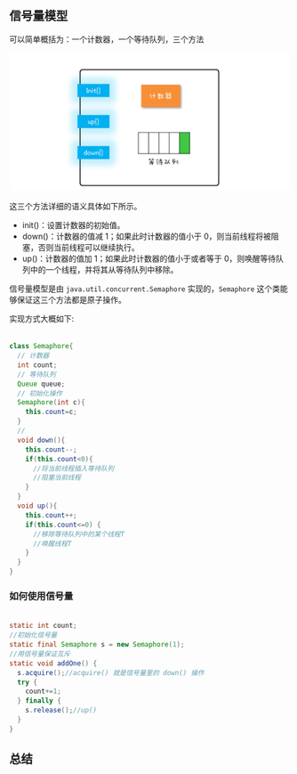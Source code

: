 ## 信号量模型

可以简单概括为：一个计数器，一个等待队列，三个方法

![img](../../../pic/markdown/6dfeeb9180ff3e038478f2a7dccc9b5c.png)



这三个方法详细的语义具体如下所示。

- init()：设置计数器的初始值。
- down()：计数器的值减 1；如果此时计数器的值小于 0，则当前线程将被阻塞，否则当前线程可以继续执行。
- up()：计数器的值加 1；如果此时计数器的值小于或者等于 0，则唤醒等待队列中的一个线程，并将其从等待队列中移除。

信号量模型是由 `java.util.concurrent.Semaphore` 实现的，`Semaphore` 这个类能够保证这三个方法都是原子操作。

实现方式大概如下:

```java

class Semaphore{
  // 计数器
  int count;
  // 等待队列
  Queue queue;
  // 初始化操作
  Semaphore(int c){
    this.count=c;
  }
  // 
  void down(){
    this.count--;
    if(this.count<0){
      //将当前线程插入等待队列
      //阻塞当前线程
    }
  }
  void up(){
    this.count++;
    if(this.count<=0) {
      //移除等待队列中的某个线程T
      //唤醒线程T
    }
  }
}
```



### 如何使用信号量

```java

static int count;
//初始化信号量
static final Semaphore s = new Semaphore(1);
//用信号量保证互斥    
static void addOne() {
  s.acquire();//acquire() 就是信号量里的 down() 操作
  try {
    count+=1;
  } finally {
    s.release();//up()
  }
}
```



## 总结

















